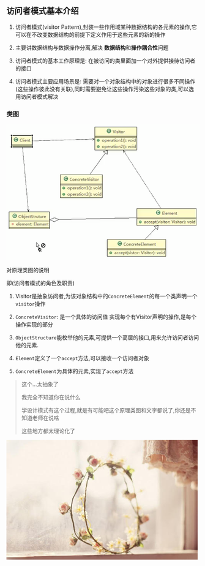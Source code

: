 
 ## 访问者模式基本介绍
 
 1. 访问者模式(visitor Pattern),封装一些作用域某种数据结构的各元素的操作,它可以在不改变数据结构的前提下定义作用于这些元素的新的操作
 
 2. 主要讲数据结构与数据操作分离,解决 **数据结构**和**操作耦合性**问题
 
 3. 访问者模式的基本工作原理是: 在被访问的类里面加一个对外提供接待访问者的接口
 
 4. 访问者模式主要应用场景是: 需要对一个对象结构中的对象进行很多不同操作(这些操作彼此没有关联),同时需要避免让这些操作污染这些对象的类,可以选用访问者模式解决
 
 
 ### 类图
 
  ![](./img/QQ截图20210208184356.png)
  
  
  对原理类图的说明
  
  即(访问者模式的角色及职责)
  
  1. Visitor是抽象访问者,为该对象结构中的`ConcreteElement`的每一个类声明一个`visitor`操作
 
 2. `ConcreteVisitor`: 是一个具体的访问值 实现每个有Visitor声明的操作,是每个操作实现的部分
 
 3. `ObjectStructure`能枚举他的元素,可提供一个高层的接口,用来允许访问者访问他的元素.
 
 4. `Element`定义了一个`accept`方法,可以接收一个访问者对象
 
 5. `ConcreteElement`为具体的元素,实现了`accept`方法
 
 >这个...太抽象了
>
>我完全不知道你在说什么
>
>学设计模式有这个过程,就是有可能吧这个原理类图和文字都说了,你还是不知道老师在说啥
>
>这些地方都太理论化了
 
 
 
 
 
 
 
 
 
 
  ![](./img/mm/meizi38.jpg)